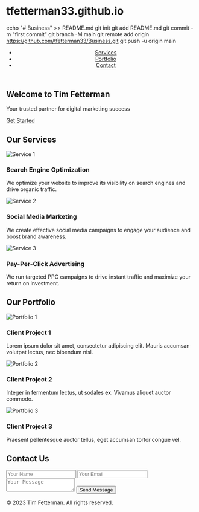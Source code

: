 # tfetterman33.github.io
echo "# Business" >> README.md
git init
git add README.md
git commit -m "first commit"
git branch -M main
git remote add origin https://github.com/tfetterman33/Business.git
git push -u origin main
<!DOCTYPE html>
<html lang="en">

<head>
  <meta charset="UTF-8">
  <meta name="viewport" content="width=device-width, initial-scale=1.0">
  <title>Tim Fetterman - Digital Marketing Agency</title>
  <link rel="stylesheet" href="styles.css">
</head>

<body>
  <header>
    <nav>
      <ul>
        <li><a href="#services">Services</a></li>
        <li><a href="#portfolio">Portfolio</a></li>
        <li><a href="#contact">Contact</a></li>
      </ul>
    </nav>
  </header>

  <section id="hero">
    <div class="hero-content">
      <h1>Welcome to Tim Fetterman</h1>
      <p>Your trusted partner for digital marketing success</p>
      <a href="#contact" class="btn">Get Started</a>
    </div>
  </section>

  <section id="services">
    <h2>Our Services</h2>
    <div class="service">
      <img src="service1.jpg" alt="Service 1">
      <h3>Search Engine Optimization</h3>
      <p>We optimize your website to improve its visibility on search engines and drive organic traffic.</p>
    </div>
    <div class="service">
      <img src="service2.jpg" alt="Service 2">
      <h3>Social Media Marketing</h3>
      <p>We create effective social media campaigns to engage your audience and boost brand awareness.</p>
    </div>
    <div class="service">
      <img src="service3.jpg" alt="Service 3">
      <h3>Pay-Per-Click Advertising</h3>
      <p>We run targeted PPC campaigns to drive instant traffic and maximize your return on investment.</p>
    </div>
  </section>

  <section id="portfolio">
    <h2>Our Portfolio</h2>
    <div class="portfolio-item">
      <img src="portfolio1.jpg" alt="Portfolio 1">
      <h3>Client Project 1</h3>
      <p>Lorem ipsum dolor sit amet, consectetur adipiscing elit. Mauris accumsan volutpat lectus, nec bibendum nisl.</p>
    </div>
    <div class="portfolio-item">
      <img src="portfolio2.jpg" alt="Portfolio 2">
      <h3>Client Project 2</h3>
      <p>Integer in fermentum lectus, ut sodales ex. Vivamus aliquet auctor commodo.</p>
    </div>
    <div class="portfolio-item">
      <img src="portfolio3.jpg" alt="Portfolio 3">
      <h3>Client Project 3</h3>
      <p>Praesent pellentesque auctor tellus, eget accumsan tortor congue vel.</p>
    </div>
  </section>

  <section id="contact">
    <h2>Contact Us</h2>
    <form>
      <input type="text" placeholder="Your Name">
      <input type="email" placeholder="Your Email">
      <textarea placeholder="Your Message"></textarea>
      <button type="submit">Send Message</button>
    </form>
  </section>

  <footer>
    <p>&copy; 2023 Tim Fetterman. All rights reserved.</p>
  </footer>
</body>

</html>

